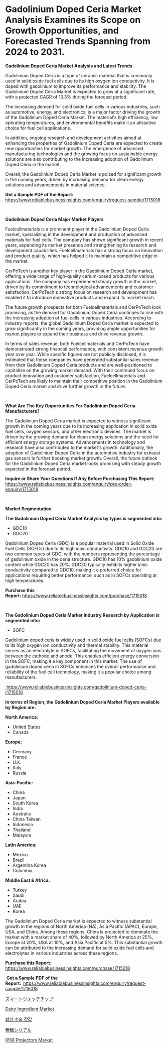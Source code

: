 <p><h1>Gadolinium Doped Ceria Market Analysis Examines its Scope on Growth Opportunities, and Forecasted Trends Spanning from 2024 to 2031.</h1></p><p><strong>Gadolinium Doped Ceria Market Analysis and Latest Trends</strong></p>
<p><p>Gadolinium Doped Ceria is a type of ceramic material that is commonly used in solid oxide fuel cells due to its high oxygen ion conductivity. It is doped with gadolinium to improve its performance and stability. The Gadolinium Doped Ceria Market is expected to grow at a significant rate, with a projected CAGR of 13.3% during the forecast period.</p><p>The increasing demand for solid oxide fuel cells in various industries, such as automotive, energy, and electronics, is a major factor driving the growth of the Gadolinium Doped Ceria Market. The material's high efficiency, low operating temperatures, and environmental benefits make it an attractive choice for fuel cell applications.</p><p>In addition, ongoing research and development activities aimed at enhancing the properties of Gadolinium Doped Ceria are expected to create new opportunities for market growth. The emergence of advanced manufacturing technologies and the growing focus on sustainable energy solutions are also contributing to the increasing adoption of Gadolinium Doped Ceria in the market.</p><p>Overall, the Gadolinium Doped Ceria Market is poised for significant growth in the coming years, driven by increasing demand for clean energy solutions and advancements in material science.</p></p>
<p><strong>Get a Sample PDF of the Report:&nbsp;</strong> <a href="https://www.reliablebusinessinsights.com/enquiry/request-sample/1715018">https://www.reliablebusinessinsights.com/enquiry/request-sample/1715018</a></p>
<p>&nbsp;</p>
<p><strong>Gadolinium Doped Ceria Major Market Players</strong></p>
<p><p>Fuelcellmaterials is a prominent player in the Gadolinium Doped Ceria market, specializing in the development and production of advanced materials for fuel cells. The company has shown significant growth in recent years, expanding its market presence and strengthening its research and development capabilities. Fuelcellmaterials has a strong focus on innovation and product quality, which has helped it to maintain a competitive edge in the market.</p><p>CerPoTech is another key player in the Gadolinium Doped Ceria market, offering a wide range of high-quality cerium-based products for various applications. The company has experienced steady growth in the market, driven by its commitment to technological advancements and customer satisfaction. CerPoTech's strong focus on research and development has enabled it to introduce innovative products and expand its market reach.</p><p>The future growth prospects for both Fuelcellmaterials and CerPoTech look promising, as the demand for Gadolinium Doped Ceria continues to rise with the increasing adoption of fuel cells in various industries. According to industry reports, the global Gadolinium Doped Ceria market is expected to grow significantly in the coming years, providing ample opportunities for market players to expand their business and drive revenue growth.</p><p>In terms of sales revenue, both Fuelcellmaterials and CerPoTech have demonstrated strong financial performance, with consistent revenue growth year over year. While specific figures are not publicly disclosed, it is estimated that these companies have generated substantial sales revenue from their Gadolinium Doped Ceria products and are well-positioned to capitalize on the growing market demand. With their continued focus on product innovation and customer satisfaction, Fuelcellmaterials and CerPoTech are likely to maintain their competitive position in the Gadolinium Doped Ceria market and drive further growth in the future.</p></p>
<p>&nbsp;</p>
<p><strong>What Are The Key Opportunities For Gadolinium Doped Ceria Manufacturers?</strong></p>
<p><p>The Gadolinium Doped Ceria market is expected to witness significant growth in the coming years due to its increasing application in solid oxide fuel cells, oxygen sensors, and other electronic devices. The market is driven by the growing demand for clean energy solutions and the need for efficient energy storage systems. Advancements in technology and research have also contributed to the market's growth. Additionally, the adoption of Gadolinium Doped Ceria in the automotive industry for exhaust gas sensors is further boosting market growth. Overall, the future outlook for the Gadolinium Doped Ceria market looks promising with steady growth expected in the forecast period.</p></p>
<p><strong>Inquire or Share Your Questions If Any Before Purchasing This Report:</strong> <a href="https://www.reliablebusinessinsights.com/enquiry/pre-order-enquiry/1715018">https://www.reliablebusinessinsights.com/enquiry/pre-order-enquiry/1715018</a></p>
<p>&nbsp;</p>
<p><strong>Market Segmentation</strong></p>
<p><strong>The Gadolinium Doped Ceria Market Analysis by types is segmented into:</strong></p>
<p><ul><li>GDC10</li><li>GDC20</li></ul></p>
<p><p>Gadolinium Doped Ceria (GDC) is a popular material used in Solid Oxide Fuel Cells (SOFCs) due to its high ionic conductivity. GDC10 and GDC20 are two common types of GDC, with the numbers representing the percentage of gadolinium oxide in the ceria structure. GDC10 has 10% gadolinium oxide content while GDC20 has 20%. GDC20 typically exhibits higher ionic conductivity compared to GDC10, making it a preferred choice for applications requiring better performance, such as in SOFCs operating at high temperatures.</p></p>
<p><strong>Purchase this Report:&nbsp;</strong><a href="https://www.reliablebusinessinsights.com/purchase/1715018">https://www.reliablebusinessinsights.com/purchase/1715018</a></p>
<p>&nbsp;</p>
<p><strong>The Gadolinium Doped Ceria Market Industry Research by Application is segmented into:</strong></p>
<p><ul><li>SOFC</li></ul></p>
<p><p>Gadolinium doped ceria is widely used in solid oxide fuel cells (SOFCs) due to its high oxygen ion conductivity and thermal stability. This material serves as an electrolyte in SOFCs, facilitating the movement of oxygen ions between the cathode and anode. This enables efficient energy conversion in the SOFC, making it a key component in this market. The use of gadolinium doped ceria in SOFCs enhances the overall performance and reliability of the fuel cell technology, making it a popular choice among manufacturers.</p></p>
<p><a href="https://www.reliablebusinessinsights.com/gadolinium-doped-ceria-r1715018">&nbsp;https://www.reliablebusinessinsights.com/gadolinium-doped-ceria-r1715018</a></p>
<p><strong>In terms of Region, the Gadolinium Doped Ceria Market Players available by Region are:</strong></p>
<p>
    <p> <strong> North America: </strong>
        <ul>
            <li>United States</li>
            <li>Canada</li>
        </ul>
        </p> 
    <p> <strong> Europe: </strong>
        <ul>
            <li>Germany</li>
            <li>France</li>
            <li>U.K.</li>
            <li>Italy</li>
            <li>Russia</li>
        </ul>
        </p> 
    <p> <strong> Asia-Pacific: </strong>
        <ul>
            <li>China</li>
            <li>Japan</li>
            <li>South Korea</li>
            <li>India</li>
            <li>Australia</li>
            <li>China Taiwan</li>
            <li>Indonesia</li>
            <li>Thailand</li>
            <li>Malaysia</li>
        </ul>
        </p> 
    <p> <strong> Latin America: </strong>
        <ul>
            <li>Mexico</li>
            <li>Brazil</li>
            <li>Argentina Korea</li>
            <li>Colombia</li>
        </ul>
        </p> 
    <p> <strong> Middle East & Africa: </strong>
        <ul>
            <li>Turkey</li>
            <li>Saudi</li>
            <li>Arabia</li>
            <li>UAE</li>
            <li>Korea</li>
        </ul>
    </p>
    </p>
<p><p>The Gadolinium Doped Ceria market is expected to witness substantial growth in the regions of North America (NA), Asia Pacific (APAC), Europe, USA, and China. Among these regions, China is projected to dominate the market with a market share of 40%, followed by North America at 25%, Europe at 20%, USA at 10%, and Asia Pacific at 5%. This substantial growth can be attributed to the increasing demand for solid oxide fuel cells and electrolytes in various industries across these regions.</p></p>
<p><strong>Purchase this Report: </strong><a href="https://www.reliablebusinessinsights.com/purchase/1715018">https://www.reliablebusinessinsights.com/purchase/1715018</a></p>
<p>&nbsp;<strong>Get a Sample PDF of the Report:&nbsp;&nbsp;</strong><a href="https://www.reliablebusinessinsights.com/enquiry/request-sample/1715018">https://www.reliablebusinessinsights.com/enquiry/request-sample/1715018</a></p>
<p><strong></strong></p>
<p><p><a href="https://medium.com/@leeweir2009/%E3%82%B9%E3%83%9E%E3%83%BC%E3%83%88%E3%82%A6%E3%82%A9%E3%83%83%E3%83%81%E3%81%AE%E3%83%81%E3%83%83%E3%83%97%E5%B8%82%E5%A0%B4%E8%A6%8F%E6%A8%A1-%E5%B9%B4%E9%96%93%E6%88%90%E9%95%B7%E7%8E%87-%E3%83%88%E3%83%AC%E3%83%B3%E3%83%89-2024-2030-8a62a741890e">スマートウォッチチップ</a></p><p><a href="https://github.com/nicoletavirag/Market-Research-Report-List-3/blob/main/dairy-ingredient-market.md">Dairy Ingredient Market</a></p><p><a href="https://medium.com/@jeralderzog65756e/%ED%95%A9%EC%84%B1-%EC%88%98%EC%88%A0-%EC%9E%A5%EA%B0%91-%EC%8B%9C%EC%9E%A5-%EA%B7%9C%EB%AA%A8%EC%99%80-%EC%8B%9C%EC%9E%A5-%EB%8F%99%ED%96%A5-%EC%99%84%EB%B2%BD%ED%95%9C-%EC%82%B0%EC%97%85-%EA%B0%9C%EC%9A%94-2024%EB%85%84%EB%B6%80%ED%84%B0-2031%EB%85%84%EA%B9%8C%EC%A7%80-ca7b3039de76">합성 수술 장갑</a></p><p><a href="https://github.com/dandier2003/Market-Research-Report-List-2/blob/main/3965850113483.md">無糖シリアル</a></p><p><a href="https://github.com/mauripalmi/Market-Research-Report-List-3/blob/main/ip68-projectors-market.md">IP68 Projectors Market</a></p></p>